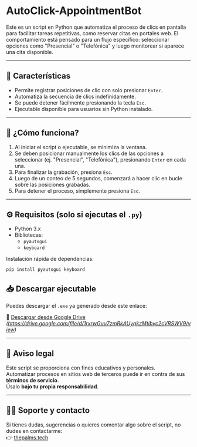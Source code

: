 # AutoClick-AppointmentBot

Este es un script en Python que automatiza el proceso de clics en pantalla para facilitar tareas repetitivas, como reservar citas en portales web. El comportamiento está pensado para un flujo específico: seleccionar opciones como "Presencial" o "Telefónica" y luego monitorear si aparece una cita disponible.

---

## 🚀 Características

- Permite registrar posiciones de clic con solo presionar `Enter`.
- Automatiza la secuencia de clics indefinidamente.
- Se puede detener fácilmente presionando la tecla `Esc`.
- Ejecutable disponible para usuarios sin Python instalado.

---

## 🧠 ¿Cómo funciona?

1. Al iniciar el script o ejecutable, se minimiza la ventana.
2. Se deben posicionar manualmente los clics de las opciones a seleccionar (ej. "Presencial", "Telefónica"), presionando `Enter` en cada una.
3. Para finalizar la grabación, presiona `Esc`.
4. Luego de un conteo de 5 segundos, comenzará a hacer clic en bucle sobre las posiciones grabadas.
5. Para detener el proceso, simplemente presiona `Esc`.

---

## ⚙️ Requisitos (solo si ejecutas el `.py`)

- Python 3.x
- Bibliotecas:
  - `pyautogui`
  - `keyboard`

Instalación rápida de dependencias:

```bash
pip install pyautogui keyboard
```


## 📥 Descargar ejecutable

Puedes descargar el `.exe` ya generado desde este enlace:

🔗 [Descargar desde Google Drive](#) _(https://drive.google.com/file/d/1rxrwGuu7zmRkAUyqkzMtibvc2cVRSWV9/view)_

---

## 🛑 Aviso legal

Este script se proporciona con fines educativos y personales.  
Automatizar procesos en sitios web de terceros puede ir en contra de sus **términos de servicio**.  
Úsalo **bajo tu propia responsabilidad**.

---

## 🙋‍♂️ Soporte y contacto

Si tienes dudas, sugerencias o quieres comentar algo sobre el script, no dudes en contactarme:  
👉 [thepalms.tech](https://thepalms.tech)


